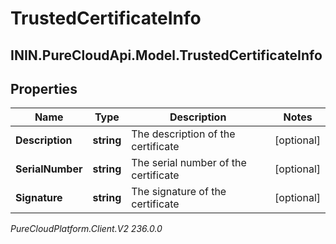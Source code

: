 # TrustedCertificateInfo

## ININ.PureCloudApi.Model.TrustedCertificateInfo

## Properties

|Name | Type | Description | Notes|
|------------ | ------------- | ------------- | -------------|
| **Description** | **string** | The description of the certificate | [optional] |
| **SerialNumber** | **string** | The serial number of the certificate | [optional] |
| **Signature** | **string** | The signature of the certificate | [optional] |



_PureCloudPlatform.Client.V2 236.0.0_
